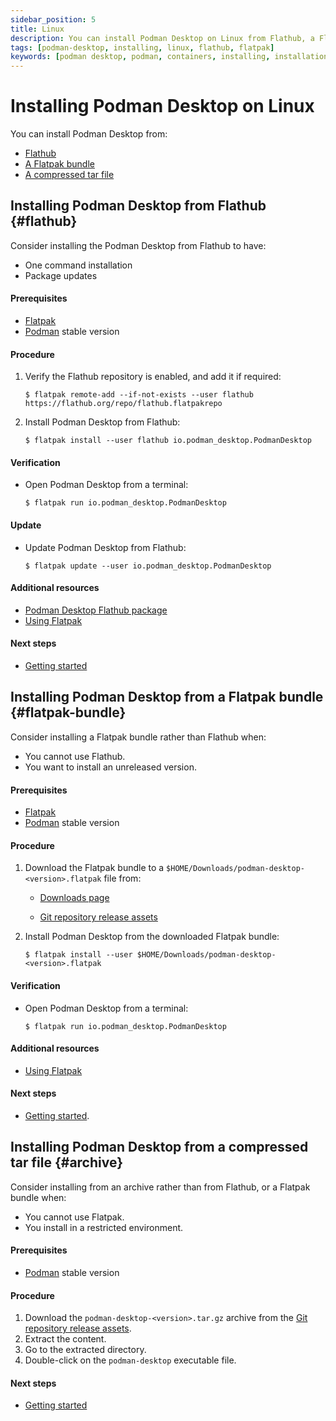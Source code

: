 ```yaml
---
sidebar_position: 5
title: Linux
description: You can install Podman Desktop on Linux from Flathub, a Flatpak bundle, or a ZIP archive.
tags: [podman-desktop, installing, linux, flathub, flatpak]
keywords: [podman desktop, podman, containers, installing, installation, linux, flathub, flatpak]
---
```


# Installing Podman Desktop on Linux

You can install Podman Desktop from:

* [Flathub](#flathub)
* [A Flatpak bundle](#flatpak-bundle)
* [A compressed tar file](#archive)

## Installing Podman Desktop from Flathub {#flathub}

Consider installing the Podman Desktop from Flathub to have:

* One command installation
* Package updates

#### Prerequisites

* [Flatpak](https://flatpak.org/setup/)
* [Podman](https://podman.io/whatis.html) stable version

#### Procedure

1. Verify the Flathub repository is enabled, and add it if required:

    ```shell-session
    $ flatpak remote-add --if-not-exists --user flathub https://flathub.org/repo/flathub.flatpakrepo
    ```

2. Install Podman Desktop from Flathub:

    ```shell-session
    $ flatpak install --user flathub io.podman_desktop.PodmanDesktop
    ```

#### Verification

* Open Podman Desktop from a terminal:

  ```shell-session
  $ flatpak run io.podman_desktop.PodmanDesktop
  ```

#### Update

* Update Podman Desktop from Flathub:

  ```shell-session
  $ flatpak update --user io.podman_desktop.PodmanDesktop
  ```

#### Additional resources

* [Podman Desktop Flathub package](https://flathub.org/apps/details/io.podman_desktop.PodmanDesktop)
* [Using Flatpak](https://docs.flatpak.org/en/latest/using-flatpak.html)

#### Next steps

* [Getting started](../getting-started/getting-started)

## Installing Podman Desktop from a Flatpak bundle {#flatpak-bundle}

Consider installing a Flatpak bundle rather than Flathub when:

* You cannot use Flathub.
* You want to install an unreleased version.

#### Prerequisites

* [Flatpak](https://flatpak.org/setup/)
* [Podman](https://podman.io/whatis.html) stable version

#### Procedure

1. Download the Flatpak bundle to a `$HOME/Downloads/podman-desktop-<version>.flatpak` file from:

    * [Downloads page](../../../downloads/linux)

    * [Git repository release assets](https://github.com/containers/podman-desktop/releases)

2. Install Podman Desktop from the downloaded Flatpak bundle:

    ```shell-session
    $ flatpak install --user $HOME/Downloads/podman-desktop-<version>.flatpak 
    ```

#### Verification

* Open Podman Desktop from a terminal:

    ```shell-session
    $ flatpak run io.podman_desktop.PodmanDesktop
    ```

#### Additional resources

* [Using Flatpak](https://docs.flatpak.org/en/latest/using-flatpak.html)

#### Next steps

* [Getting started](../getting-started/getting-started).

## Installing Podman Desktop from a compressed tar file {#archive}

Consider installing from an archive rather than from Flathub, or a Flatpak bundle when:

* You cannot use Flatpak.
* You install in a restricted environment.

#### Prerequisites

* [Podman](https://podman.io/whatis.html) stable version

#### Procedure

1. Download the
   `podman-desktop-<version>.tar.gz` archive from the [Git repository release assets](https://github.com/containers/podman-desktop/releases).
2. Extract the content.
3. Go to the extracted directory.
4. Double-click on the `podman-desktop` executable file.

#### Next steps

* [Getting started](../getting-started/getting-started)
